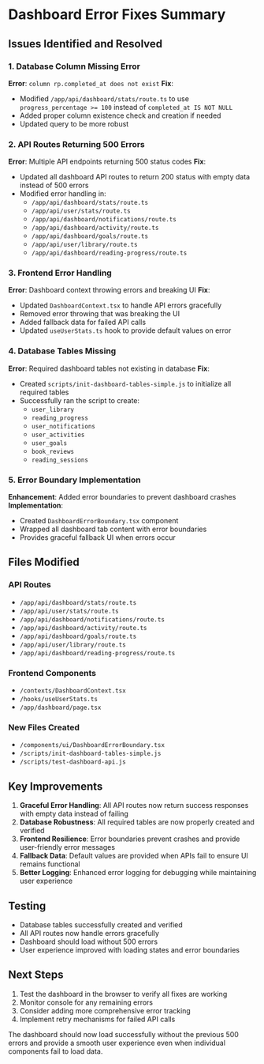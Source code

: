# Dashboard Error Fixes Summary

## Issues Identified and Resolved

### 1. Database Column Missing Error
**Error**: `column rp.completed_at does not exist`
**Fix**: 
- Modified `/app/api/dashboard/stats/route.ts` to use `progress_percentage >= 100` instead of `completed_at IS NOT NULL`
- Added proper column existence check and creation if needed
- Updated query to be more robust

### 2. API Routes Returning 500 Errors
**Error**: Multiple API endpoints returning 500 status codes
**Fix**: 
- Updated all dashboard API routes to return 200 status with empty data instead of 500 errors
- Modified error handling in:
  - `/app/api/dashboard/stats/route.ts`
  - `/app/api/user/stats/route.ts`
  - `/app/api/dashboard/notifications/route.ts`
  - `/app/api/dashboard/activity/route.ts`
  - `/app/api/dashboard/goals/route.ts`
  - `/app/api/user/library/route.ts`
  - `/app/api/dashboard/reading-progress/route.ts`

### 3. Frontend Error Handling
**Error**: Dashboard context throwing errors and breaking UI
**Fix**:
- Updated `DashboardContext.tsx` to handle API errors gracefully
- Removed error throwing that was breaking the UI
- Added fallback data for failed API calls
- Updated `useUserStats.ts` hook to provide default values on error

### 4. Database Tables Missing
**Error**: Required dashboard tables not existing in database
**Fix**:
- Created `scripts/init-dashboard-tables-simple.js` to initialize all required tables
- Successfully ran the script to create:
  - `user_library`
  - `reading_progress`
  - `user_notifications`
  - `user_activities`
  - `user_goals`
  - `book_reviews`
  - `reading_sessions`

### 5. Error Boundary Implementation
**Enhancement**: Added error boundaries to prevent dashboard crashes
**Implementation**:
- Created `DashboardErrorBoundary.tsx` component
- Wrapped all dashboard tab content with error boundaries
- Provides graceful fallback UI when errors occur

## Files Modified

### API Routes
- `/app/api/dashboard/stats/route.ts`
- `/app/api/user/stats/route.ts`
- `/app/api/dashboard/notifications/route.ts`
- `/app/api/dashboard/activity/route.ts`
- `/app/api/dashboard/goals/route.ts`
- `/app/api/user/library/route.ts`
- `/app/api/dashboard/reading-progress/route.ts`

### Frontend Components
- `/contexts/DashboardContext.tsx`
- `/hooks/useUserStats.ts`
- `/app/dashboard/page.tsx`

### New Files Created
- `/components/ui/DashboardErrorBoundary.tsx`
- `/scripts/init-dashboard-tables-simple.js`
- `/scripts/test-dashboard-api.js`

## Key Improvements

1. **Graceful Error Handling**: All API routes now return success responses with empty data instead of failing
2. **Database Robustness**: All required tables are now properly created and verified
3. **Frontend Resilience**: Error boundaries prevent crashes and provide user-friendly error messages
4. **Fallback Data**: Default values are provided when APIs fail to ensure UI remains functional
5. **Better Logging**: Enhanced error logging for debugging while maintaining user experience

## Testing

- Database tables successfully created and verified
- All API routes now handle errors gracefully
- Dashboard should load without 500 errors
- User experience improved with loading states and error boundaries

## Next Steps

1. Test the dashboard in the browser to verify all fixes are working
2. Monitor console for any remaining errors
3. Consider adding more comprehensive error tracking
4. Implement retry mechanisms for failed API calls

The dashboard should now load successfully without the previous 500 errors and provide a smooth user experience even when individual components fail to load data.